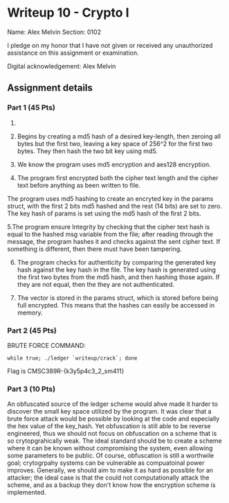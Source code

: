 # Writeup 10 - Crypto I

Name: Alex Melvin
Section: 0102

I pledge on my honor that I have not given or received any unauthorized assistance on this assignment or examination.

Digital acknowledgement: Alex Melvin


## Assignment details

### Part 1 (45 Pts)


1.

2. Begins by creating a md5 hash of a desired key-length, then zeroing all bytes but the first two, leaving a key space of 256^2 for the first two bytes. They then hash the two bit key using md5.

3. We know the program uses md5 encryption and aes128 encryption.

4. The program first encrypted both the cipher text length and the cipher text before anything as been written to file.

The program uses md5 hashing to create an encryted key in the params struct, with the first 2 bits md5 hashed and the rest (14 bits) are set to zero. The key hash of params is set using the md5 hash of the first 2 bits.

5.The program ensure Integrity by checking that the cipher text hash is equal to the hashed msg variable from the file; after reading through the message, the program hashes it and checks against the sent cipher text. If something is different, then there must have been tampering.

6. The program checks for authenticity by comparing the generated key hash  against the key hash in the file. The key hash is generated using the first two bytes from the md5 hash, and then hashing those again. If they are not equal, then the they are not authenticated. 

7. The vector is stored in the params struct, which is stored before being full encrypted. This means that the hashes can easily be accessed in memory.

### Part 2 (45 Pts)

BRUTE FORCE COMMAND:

```
while true; ./ledger `writeup/crack`; done
```

Flag is CMSC389R-{k3y5p4c3_2_sm411}

### Part 3 (10 Pts)

An obfuscated source of the ledger scheme would ahve made it harder to discover the small key space utilized by the program. It was clear that a brute force attack would be possible by looking at the code and especially the hex value of the key_hash. Yet obfuscation is still able to be reverse engineered, thus we should not focus on obfuscation on a scheme that is so crytopgrahically weak. The ideal standard should be to create a scheme where it can be known without compromising the system, even allowing some parameters to be public. Of course, obfuscation is still a worthwile goal; crytogrpahy systems can be vulnerable as compuatoinal power improves. Generally, we should aim to make it as hard as possible for an attacker; the ideal case is that the could not computationally attack the scheme, and as a backup they don't know how the encryption scheme is implemented.
